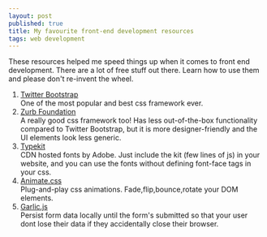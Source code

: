 ```yaml
---
layout: post
published: true
title: My favourite front-end development resources
tags: web development
---
```

These resources helped me speed things up when it comes to front end development. There are a lot of free stuff out there. Learn how to use them and please don't re-invent the wheel.  

1. [Twitter Bootstrap](http://twitter.github.com/bootstrap/)  
One of the most popular and best css framework ever.
2. [Zurb Foundation](http://foundation.zurb.com/)  
A really good css framework too! Has less out-of-the-box functionality compared to Twitter Bootstrap, but it is more designer-friendly and the UI elements look less generic.
3. [Typekit](https://typekit.com/)  
CDN hosted fonts by Adobe. Just include the kit (few lines of js) in your website, and you can use the fonts without defining font-face tags in your css.
4. [Animate.css](http://daneden.me/animate/)  
Plug-and-play css animations. Fade,flip,bounce,rotate your DOM elements.
5. [Garlic.js](http://garlicjs.org/)  
Persist form data locally until the form's submitted so that your user dont lose their data if they accidentally close their browser.